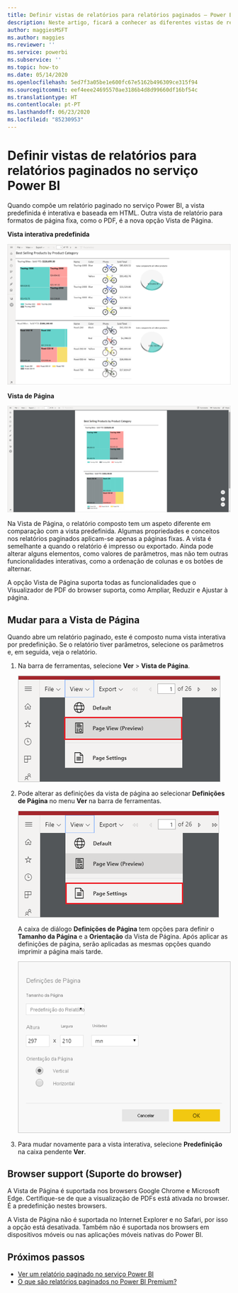 ```yaml
---
title: Definir vistas de relatórios para relatórios paginados – Power BI
description: Neste artigo, ficará a conhecer as diferentes vistas de relatório disponíveis para relatórios paginados no serviço Power BI.
author: maggiesMSFT
ms.author: maggies
ms.reviewer: ''
ms.service: powerbi
ms.subservice: ''
ms.topic: how-to
ms.date: 05/14/2020
ms.openlocfilehash: 5ed7f3a05be1e600fc67e5162b496309ce315f94
ms.sourcegitcommit: eef4eee24695570ae3186b4d8d99660df16bf54c
ms.translationtype: HT
ms.contentlocale: pt-PT
ms.lasthandoff: 06/23/2020
ms.locfileid: "85230953"
---
```

# <a name="set-report-views-for-paginated-reports-in-the-power-bi-service"></a>Definir vistas de relatórios para relatórios paginados no serviço Power BI

Quando compõe um relatório paginado no serviço Power BI, a vista predefinida é interativa e baseada em HTML. Outra vista de relatório para formatos de página fixa, como o PDF, é a nova opção Vista de Página.

**Vista interativa predefinida**

![Vista Predefinida](media/page-view/power-bi-paginated-default-view.png)

**Vista de Página**

![Vista de Página](media/page-view/power-bi-paginated-page-view.png)

Na Vista de Página, o relatório composto tem um aspeto diferente em comparação com a vista predefinida. Algumas propriedades e conceitos nos relatórios paginados aplicam-se apenas a páginas fixas. A vista é semelhante a quando o relatório é impresso ou exportado. Ainda pode alterar alguns elementos, como valores de parâmetros, mas não tem outras funcionalidades interativas, como a ordenação de colunas e os botões de alternar.

A opção Vista de Página suporta todas as funcionalidades que o Visualizador de PDF do browser suporta, como Ampliar, Reduzir e Ajustar à página.

## <a name="switch-to-page-view"></a>Mudar para a Vista de Página

Quando abre um relatório paginado, este é composto numa vista interativa por predefinição. Se o relatório tiver parâmetros, selecione os parâmetros e, em seguida, veja o relatório.

1. Na barra de ferramentas, selecione **Ver** > **Vista de Página**.

    ![Mudar para a Vista de Página](media/page-view/power-bi-paginated-page-view-dropdown.png)

2. Pode alterar as definições da vista de página ao selecionar **Definições de Página** no menu **Ver** na barra de ferramentas. 

    ![Selecionar Definições de Página](media/page-view/power-bi-paginated-page-settings-dropdown.png)
    
    A caixa de diálogo **Definições de Página** tem opções para definir o **Tamanho da Página** e a **Orientação** da Vista de Página. Após aplicar as definições de página, serão aplicadas as mesmas opções quando imprimir a página mais tarde.
   
    ![Caixa de diálogo Definições de Página](media/page-view/power-bi-paginated-page-settings-dialog.png)

3. Para mudar novamente para a vista interativa, selecione **Predefinição** na caixa pendente **Ver**.

## <a name="browser-support"></a>Browser support (Suporte do browser)

A Vista de Página é suportada nos browsers Google Chrome e Microsoft Edge. Certifique-se de que a visualização de PDFs está ativada no browser. É a predefinição nestes browsers.

A Vista de Página não é suportada no Internet Explorer e no Safari, por isso a opção está desativada. Também não é suportada nos browsers em dispositivos móveis ou nas aplicações móveis nativas do Power BI.  


## <a name="next-steps"></a>Próximos passos

- [Ver um relatório paginado no serviço Power BI](../consumer/paginated-reports-view-power-bi-service.md)
- [O que são relatórios paginados no Power BI Premium?](paginated-reports-report-builder-power-bi.md)
